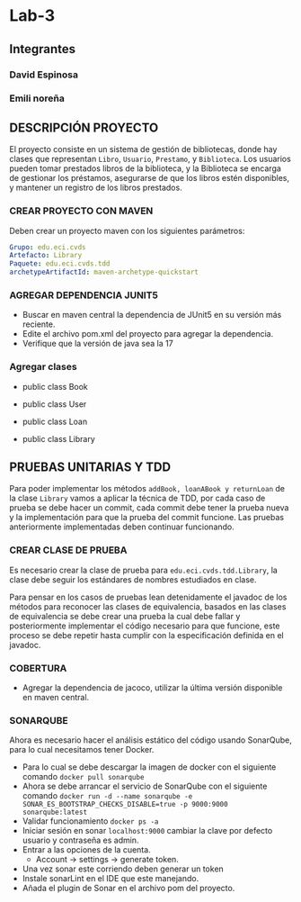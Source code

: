 # Lab-3
## Integrantes
### David Espinosa
### Emili noreña
## DESCRIPCIÓN PROYECTO
El proyecto consiste en un sistema de gestión de bibliotecas, donde hay clases que representan ```Libro```, ```Usuario```, ```Prestamo```, y ```Biblioteca```. Los usuarios pueden tomar prestados libros de la biblioteca, y la Biblioteca se encarga de gestionar los préstamos, asegurarse de que los libros estén disponibles, y mantener un registro de los libros prestados.
### CREAR PROYECTO CON MAVEN
Deben crear un proyecto maven con los siguientes parámetros:
```yml
Grupo: edu.eci.cvds 
Artefacto: Library 
Paquete: edu.eci.cvds.tdd 
archetypeArtifactId: maven-archetype-quickstart 
```
### AGREGAR DEPENDENCIA JUNIT5
- Buscar en maven central la dependencia de JUnit5 en su versión más reciente.
- Edite el archivo pom.xml del proyecto para agregar la dependencia.
- Verifique que la versión de java sea la 17

### Agregar clases
- public class Book

- public class User

- public class Loan

- public class Library

## PRUEBAS UNITARIAS Y TDD
Para poder implementar los métodos ```addBook, loanABook y returnLoan``` de la clase ```Library``` vamos a aplicar la técnica de TDD, por cada caso de prueba se debe hacer un commit, cada commit debe tener la prueba nueva y la implementación para que la prueba del commit funcione. Las pruebas anteriormente implementadas deben continuar funcionando.

### CREAR CLASE DE PRUEBA
Es necesario crear la clase de prueba para ```edu.eci.cvds.tdd.Library```, la clase debe seguir los estándares de nombres estudiados en clase.

Para pensar en los casos de pruebas lean detenidamente el javadoc de los métodos para reconocer las clases de equivalencia, basados en las clases de equivalencia se debe crear una prueba la cual debe fallar y posteriormente implementar el código necesario para que funcione, este proceso se debe repetir hasta cumplir con la especificación definida en el javadoc.

### COBERTURA
- Agregar la dependencia de jacoco, utilizar la última versión disponible en maven central.
### SONARQUBE
Ahora es necesario hacer el análisis estático del código usando SonarQube, para lo cual necesitamos tener Docker.

- Para lo cual se debe descargar la imagen de docker con el siguiente comando ```docker pull sonarqube``` 
- Ahora se debe arrancar el servicio de SonarQube con el siguiente comando ```docker run -d --name sonarqube -e SONAR_ES_BOOTSTRAP_CHECKS_DISABLE=true -p 9000:9000 sonarqube:latest```
- Validar funcionamiento ```docker ps -a```
- Iniciar sesión en sonar ```localhost:9000``` cambiar la clave por defecto usuario y contraseña es admin.
- Entrar a las opciones de la cuenta.
  - Account -> settings -> generate token.
- Una vez sonar este corriendo deben generar un token  
- Instale sonarLint en el IDE que este manejando.
- Añada el plugin de Sonar en el archivo pom del proyecto.
